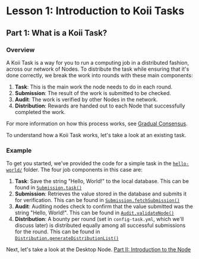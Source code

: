 # Lesson 1: Introduction to Koii Tasks

## Part 1: What is a Koii Task?

### Overview

A Koii Task is a way for you to run a computing job in a distributed fashion, across our network of Nodes. To distribute the task while ensuring that it's done  correctly, we break the work into rounds with these main components:

1. **Task**: This is the main work the node needs to do in each round.
2. **Submission**: The result of the work is submitted to be checked.
3. **Audit**: The work is verified by other Nodes in the network.
4. **Distribution**: Rewards are handed out to each Node that successfully completed the work.

For more information on how this process works, see [Gradual Consensus](https://docs.koii.network/concepts/what-are-tasks/what-are-tasks/gradual-consensus).

To understand how a Koii Task works, let's take a look at an existing task.

### Example

To get you started, we've provided the code for a simple task in the [`hello-world/`](./hello-world/) folder. The four job components in this case are:

1. **Task**: Save the string "Hello, World!" to the local database. This can be found in [`Submission.task()`](./hello-world/task/submission.js#L9)
2. **Submission**: Retrieves the value stored in the database and submits it for verification. This can be found in [`Submission.fetchSubmission()`](./hello-world/task/submission.js#L51)
3. **Audit**: Auditing nodes check to confirm that the value submitted was the string "Hello, World!". This can be found in [`Audit.validateNode()`](./hello-world/task/audit.js#L11)
4. **Distribution**: A bounty per round (set in `config-task.yml`, which we'll discuss later) is distributed equally among all successful submissions for the round. This can be found in [`Distribution.generateDistributionList()`](./hello-world/task/audit.js#L50)

Next, let's take a look at the Desktop Node. [Part II: Introduction to the Node](./PartII.md)
